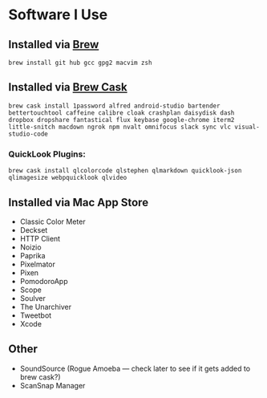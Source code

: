 # Software I Use

## Installed via [Brew](http://brew.sh)

`brew install git hub gcc gpg2 macvim zsh`


## Installed via [Brew Cask](https://caskroom.github.io)

`brew cask install 1password alfred android-studio bartender bettertouchtool caffeine calibre cloak crashplan daisydisk dash dropbox dropshare fantastical flux keybase google-chrome iterm2 little-snitch macdown ngrok npm nvalt omnifocus slack sync vlc visual-studio-code`

### QuickLook Plugins:

`brew cask install qlcolorcode qlstephen qlmarkdown quicklook-json qlimagesize webpquicklook qlvideo`

## Installed via Mac App Store

* Classic Color Meter
* Deckset
* HTTP Client
* Noizio
* Paprika
* Pixelmator
* Pixen
* PomodoroApp
* Scope
* Soulver
* The Unarchiver
* Tweetbot
* Xcode


## Other

* SoundSource (Rogue Amoeba — check later to see if it gets added to brew cask?)
* ScanSnap Manager
